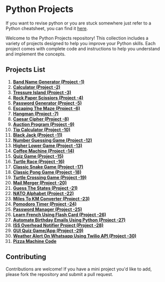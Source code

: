 # Python Projects

If you want to revise python or you are stuck somewhere just refer to a Python cheatsheet, you can find it [here](https://github.com/Aaryacode19/Python-Cheatsheet).

Welcome to the Python Projects repository! This collection includes a variety of projects designed to help you improve your Python skills. Each project comes with complete code and instructions to help you understand and implement the concepts.


## Projects List

1. **[Band Name Generator (Project -1) ](https://github.com/Aaryacode19/Python-Mini-Projects/blob/main/band_name_generator.py)**
2. **[Calculator (Project -2) ](https://github.com/Aaryacode19/Python-Mini-Projects/blob/main/calculator.py)**
3. **[Tressure Island (Project -3) ]()**
4. **[Rock Paper Scissiors (Project -4) ](https://www.codedex.io/community/project-showcase/G21zBmTo8whyit89viUV)**
5. **[Password Generator (Project -5) ](https://github.com/Aaryacode19/Python-100-Projects/blob/main/password_generator.py)**
6. **[Escaping The Maze (Project -6) ](https://reeborg.ca/reeborg.html?lang=en&mode=python&menu=worlds%2Fmenus%2Freeborg_intro_en.json&name=Maze&url=worlds%2Ftutorial_en%2Fmaze1.json)**
7. **[Hangman (Project -7)](https://github.com/Aaryacode19/Hangman)**
8. **[Caesar Cipher (Project -8) ](https://github.com/Aaryacode19/caesar-cipher-message)**
9. **[Auction Program (Project -9) ](https://github.com/Aaryacode19/Python-100-Projects/blob/main/auction.py)**
10. **[Tip Calculator (Project -10) ](https://github.com/Aaryacode19/Python-100-Projects/blob/main/tip_calculator.py)**
11. **[Black Jack (Project -11) ]()**
12. **[Number Guessing Game (Project -12) ](https://github.com/Aaryacode19/Guess-the-number-game)**
13. **[Higher Lower Game (Project -13) ]()**
14. **[Coffee Machine (Project -14) ](https://github.com/Aaryacode19/coffee-machine-project)**
15. **[Quiz Game (Project -15) ](https://replit.com/@appbrewery/quiz-game-final)**
16. **[Turtle Race (Project -16) ](https://github.com/Aaryacode19/turtle-race)**
17. **[Classic Snake Game (Project -17) ](https://github.com/Aaryacode19/Classic-Snake-Game)**
18. **[Classic Pong Game (Project -18) ](https://github.com/Aaryacode19/Pong-Game)**
19. **[Turtle Crossing Game (Project -19) ](https://github.com/Aaryacode19/Turtle-crossing-game)**
20. **[Mail Merger (Project -20) ](https://github.com/Aaryacode19/Python-100-Projects/tree/873d9ad0ae9a55aef078753a7cc61157115c7a0b/Mail%20Merge%20Project)**
21. **[Guess The States (Project -21) ](https://github.com/Aaryacode19/Python-100-Projects/tree/e2189d042a81b52eea78f16347521b525e66f2a6/Guess%20The%20State%20Game)**
22. **[NATO Alphabet (Project -22) ]()**
23. **[Miles To KM Converter (Project -23) ](miles_to_km_converter.py)**
24. **[Pomodoro Timer (Project -24) ](https://github.com/Aaryacode19/Pomodoro-Timer)**
25. **[Password Manager (Project -25) ](https://github.com/Aaryacode19/Password-Manager)**
26. **[Learn French Using Flash Card (Project -26) ](https://github.com/Aaryacode19/Flash-cards)**
27. **[Automate Birthday Emails Using Python (Project -27) ](https://github.com/Aaryacode19/Python-100-Projects/tree/304e9dccd98fa0b19331dae75f52e85831e0081b/Birthday%20Email)**
28. **[ISS Overhead Notifier Project (Project -28) ](https://github.com/Aaryacode19/Python-100-Projects/blob/main/ISS_Tracker.py)**
29. **[GUI Quiz Game/App (Project -29) ](https://github.com/Aaryacode19/Python-100-Projects/tree/main/GUI%20Quiz)**
30. **[Weather Alert On Whatsapp Using Twilio API (Project -30) ](https://github.com/Aaryacode19/Python-100-Projects/blob/main/whatsapp_weather.py)**
31. **[Pizza Machine Code](https://github.com/Aaryacode19/Python-100-Projects/blob/main/pizza_machine_code.py)**



## Contributing

Contributions are welcome! If you have a mini project you'd like to add, please fork the repository and submit a pull request.
